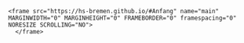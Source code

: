 <html>

<FRAMESET COLS="198,1*" BORDER="1" FRAMEBORDER="1" framespacing="0">



    <frame src="https://hs-bremen.github.io/#Anfang" name="main" MARGINWIDTH="0" MARGINHEIGHT="0" FRAMEBORDER="0" framespacing="0" NORESIZE SCROLLING="NO">     
      </frame>
  </FRAMESET>

</FRAMESET>
</html>
